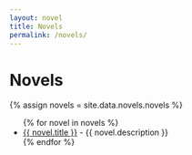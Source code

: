 ```yaml
---
layout: novel
title: Novels
permalink: /novels/
---
```


<h1>Novels</h1>

{% assign novels = site.data.novels.novels %}
<ul>
  {% for novel in novels %}
    <li><a href="/novels/{{ novel.directory }}/">{{ novel.title }}</a> - {{ novel.description }}</li>
  {% endfor %}
</ul>